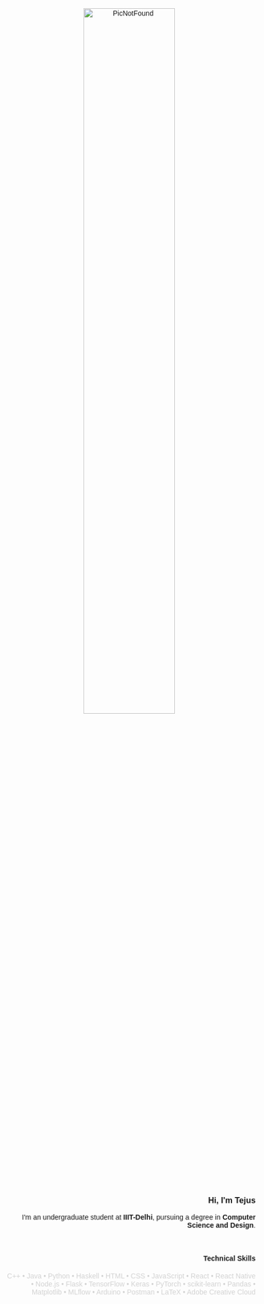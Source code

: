 <div style="text-align: right; font-family: Arial, sans-serif;">

<div style="text-align: center;">
  <img 
    src="http://upload.wikimedia.org/wikipedia/commons/0/06/Green_character_pixel_art.png" 
    alt="PicNotFound" 
    style="width: 60%; height: auto; border-radius: 20px; display: inline-block;" 
  />
</div>


  <h3>Hi, I'm Tejus</h3>
  <p>
    I'm an undergraduate student at <strong>IIIT-Delhi</strong>, pursuing a degree in <strong>Computer Science and Design</strong>.
  </p>
  <br />
  <h4>Technical Skills</h4>

  <p style="color: #d3d3d3; font-weight: normal; font-size: 14px; margin: 0;">
    C++ &bull; Java &bull; Python &bull; Haskell &bull; HTML &bull; CSS &bull; JavaScript &bull; React &bull; React Native &bull; Node.js &bull; Flask &bull; TensorFlow &bull; Keras &bull; PyTorch &bull; scikit-learn &bull; Pandas &bull; Matplotlib &bull; MLflow &bull; Arduino &bull; Postman &bull; LaTeX &bull; Adobe Creative Cloud
  </p>

  <div style="clear: both;"></div> <!-- This clears float if needed -->

</div>
